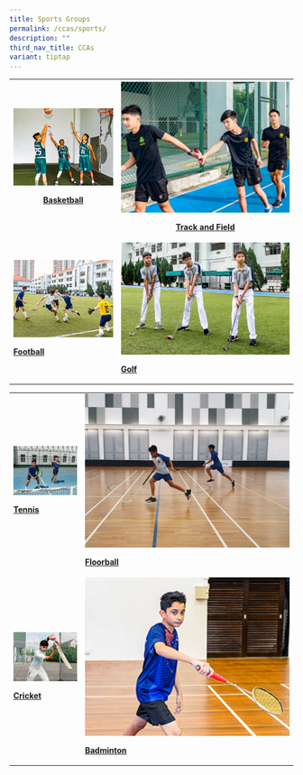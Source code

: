 ```yaml
---
title: Sports Groups
permalink: /ccas/sports/
description: ""
third_nav_title: CCAs
variant: tiptap
---
```

<table style="minWidth: 50px">
<colgroup>
<col>
<col>
</colgroup>
<tbody>
<tr>
<th rowspan="1" colspan="1">
<div class="isomer-image-wrapper">
<img style="width: 100%" height="auto" width="100%" src="/images/2022_Migration/Basketball.jpg">
</div>
<p><strong><a href="/cca/sports/basketball/" rel="noopener noreferrer nofollow" target="_blank">Basketball</a></strong>
</p>
</th>
<th rowspan="1" colspan="1">
<div class="isomer-image-wrapper">
<img style="width: 100%" height="auto" width="100%" src="/images/2022_Migration/tracknField.jpg">
</div>
<p><strong><a href="/cca/sports/athletics/" rel="noopener noreferrer nofollow" target="_blank">Track and Field</a></strong>
</p>
</th>
</tr>
<tr>
<td rowspan="1" colspan="1">
<div class="isomer-image-wrapper">
<img style="width: 100%" height="auto" width="100%" src="/images/2022_Migration/football.jpg">
</div>
<p><strong><a href="/cca/sports/football/" rel="noopener noreferrer nofollow" target="_blank">Football</a></strong>
</p>
</td>
<td rowspan="1" colspan="1">
<div class="isomer-image-wrapper">
<img style="width: 100%" height="auto" width="100%" src="/images/2022_Migration/golf-2.jpg">
</div>
<p><strong><a href="/cca/sports/golf/" rel="noopener noreferrer nofollow" target="_blank">Golf</a></strong>
</p>
</td>
</tr>
</tbody>
</table>
<table style="minWidth: 50px">
<colgroup>
<col>
<col>
</colgroup>
<tbody>
<tr>
<td rowspan="1" colspan="1">
<div class="isomer-image-wrapper">
<img style="width: 100%" height="auto" width="100%" src="/images/2022_Migration/tennis.jpg">
</div>
<p><strong><a href="/cca/sports/tennis/" rel="noopener noreferrer nofollow" target="_blank">Tennis</a></strong>
</p>
</td>
<td rowspan="1" colspan="1">
<div class="isomer-image-wrapper">
<img style="width: 100%" height="auto" width="100%" src="/images/CCA_Update_Dec2022/Floorball.jpeg">
</div>
<p><strong><a href="/cca/sports/floorball/" rel="noopener noreferrer nofollow" target="_blank">Floorball</a></strong>
</p>
</td>
</tr>
<tr>
<td rowspan="1" colspan="1">
<div class="isomer-image-wrapper">
<img style="width: 100%" height="auto" width="100%" src="/images/2022_Migration/cricket.jpg">
</div>
<p><strong><a href="/cca/sports/cricket/" rel="noopener noreferrer nofollow" target="_blank">Cricket</a></strong>
</p>
</td>
<td rowspan="1" colspan="1">
<div class="isomer-image-wrapper">
<img style="width: 100%" height="auto" width="100%" src="/images/2022_Migration/Badminton.jpg">
</div>
<p><strong><a href="/cca/sports/badminton/" rel="noopener noreferrer nofollow" target="_blank">Badminton</a></strong>
</p>
</td>
</tr>
</tbody>
</table>
<p></p>